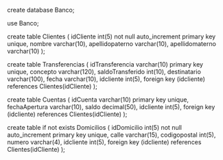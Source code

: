 create database Banco;

use Banco;

create table  Clientes (
    idCliente int(5) not null auto_increment primary key unique,
    nombre varchar(10),
    apellidopaterno varchar(10),
    apellidomaterno varchar(10)
);

create table Transferencias (
	idTransferencia varchar(10) primary key unique,
    concepto varchar(120),
    saldoTransferido int(10),
    destinatario varchar(100),
    fecha varchar(10),
    idcliente int(5),
    foreign key (idcliente) references Clientes(idCliente)
);

create table Cuentas (
    idCuenta varchar(10) primary key unique,
    fechaApertura varchar(10),
    saldo decimal(50),
    idcliente int(5),
    foreign key (idcliente) references Clientes(idCliente)
);

create table if not exists Domicilios (
    idDomicilio int(5) not null auto_increment primary key unique,
    calle varchar(15),
    codigopostal int(5),
    numero varchar(4),
    idcliente int(5),
    foreign key (idcliente) references Clientes(idCliente)
);
